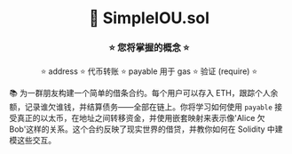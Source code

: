 <div align="center">

# 🚀 SimpleIOU.sol

### ⭐ 您将掌握的概念 ⭐

⭐ address ⭐ 代币转账 ⭐ payable 用于 gas ⭐ 验证 (require) ⭐

</div>

📚 为一群朋友构建一个简单的借条合约。每个用户可以存入 ETH，跟踪个人余额，记录谁欠谁钱，并结算债务——全部在链上。你将学习如何使用 `payable` 接受真正的以太币，在地址之间转移资金，并使用嵌套映射来表示像'Alice 欠 Bob'这样的关系。这个合约反映了现实世界的借贷，并教你如何在 Solidity 中建模这些交互。
